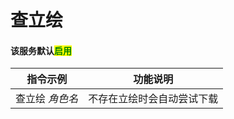 # 查立绘

#### 该服务默认<mark style="color:green;">启用</mark>

| 指令示例      | 功能说明          |
| --------- | ------------- |
| 查立绘 _角色名_ | 不存在立绘时会自动尝试下载 |
